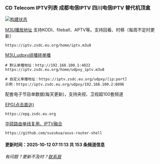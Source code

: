 ### CD Telecom IPTV列表 成都电信IPTV 四川电信IPTV 替代机顶盒
[![构建状态](https://cnb.cool/zdcorg/m3u/-/badge/git/latest/ci/git-clone-yyds)](/)

[M3U播放地址](https://iptv.zsdc.eu.org/home/iptv.m3u8) 支持KODI、fileball、APTV等。支持回看、时移（每周不定时更新）

    https://iptv.zsdc.eu.org/home/iptv.m3u8

[M3U_udpxy组播转单播](https://iptv.zsdc.eu.org/home/udpxy_iptv.m3u8)

    # 默认单播地址：http://192.168.100.1:4022
    https://iptv.zsdc.eu.org/home/udpxy_iptv.m3u8

    # 自定义单播地址：https://iptv.zsdc.eu.org/udpxy/[ip:port]
    示例：https://iptv.zsdc.eu.org/udpxy/192.168.100.2:8096

配套电子节目单数据(每天更新)，支持央视、卫视超100套频道

[EPG(点击直达)](https://epg.zsdc.eu.org)
        
    https://epg.zsdc.eu.org

[华硕路由单线复用、IPTV融合](https://github.com/suzukua/asus-router-shell)

    https://github.com/suzukua/asus-router-shell

#### 更新时间：2025-10-12 07:11:13 共 153 条频道信息

###### 有问题？更新不及时？[联系我](https://github.com/suzukua/iptv-cd-telecom/issues)
